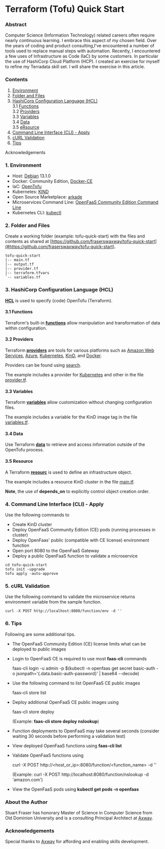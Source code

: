 # Terraform (Tofu) Quick Start

### Abstract

Computer Science (Information Technology) related 
careers often require nearly continuous learning. I embrace this 
aspect of my chosen field. Over the years of coding and
product consulting,I've encountered a number 
of tools used to replace manual steps with automation.
Recently, I encountered a few uses of Infrastructure as Code (IaC)
by some customers. In particular the use
of HashiCorp Cloud Platform (HCP). I created an exercise
for myself to refine my Terradata skill set. I will share 
the exercise in this article.


### Contents
1. [Environment](#environment)
2. [Folder and Files](#folder)
3. [HashiCorp Configuration Language (HCL)](#hcl)<br>
3.1 [Functions](#functions)<br>
3.2 [Providers](#providers)<br>
3.3 [Variables](#variables)<br>
3.4 [Data](#data)<br>
3.5 [eRsource](#resource)<br>
4. [Command Line Interface (CLI) - Apply](#apply)
5. [cURL Validation](#curl)
6. [Tips](#tips)

Acknowledgements


### 1. Environment <a id="environment"/>

* Host: [Debian](https://www.debian.org/distrib/) 13.1.0
* Docker: Community Edition, [Docker-CE](https://docs.docker.com/engine/install/)
* IaC: [OpenTofu](#https://opentofu.org/docs/intro/install/)
* Kubernetes: [KIND](https://kubernetes.io/docs/tasks/tools/)
* Open Source Marketplace: [arkade](https://docs.openfaas.com/cli/install/)
* Microservices Command Line: [OpenFaaS Community Edition Command Line](https://docs.openfaas.com/cli/install/)
* Kubernetes CLI: [kubectl](https://kubernetes.io/docs/tasks/tools/)

### 2. Folder and Files<a id="folder"/>

Create a working folder (example: tofu-quick-start) with the files
and contents as shared at 
[https://github.com/fraserswaxway/tofu-quick-start](#https://github.com/fraserswaxway/tofu-quick-start).

```
tofu-quick-start
|-- main.tf
|-- output.tf
|-- provider.tf
|-- terraform.tfvars
`-- variables.tf
```

### 3. HashiCorp Configuration Language (HCL) <a id="hcl"/>

**[HCL](https://developer.hashicorp.com/terraform/language/syntax/configuration)** is used to specify (code) OpenTofu (Terraform).

#### 3.1 Functions <a id="functions"/>

Terraform's built-in **[functions](https://opentofu.org/docs/language/functions/)** allow manipulation 
and transformation of data within configuration.

#### 3.2 Providers <a id="providers"/>

Terraform **[providers](https://opentofu.org/docs/language/providers/)**
are tools for various platforms such as [Amazon Web Services](https://aws.amazon.com/what-is-aws/), 
[Azure](https://azure.microsoft.com/en-us/resources/cloud-computing-dictionary/what-is-azure), 
[Kubernetes](https://kubernetes.io/docs/concepts/overview/), 
[KinD](https://kind.sigs.k8s.io/), 
and [Docker](https://docs.docker.com/get-started/docker-overview/).

Providers can be found using [search](https://search.opentofu.org/).

The example includes a provider for [Kubernetes](https://kubernetes.io/docs/concepts/overview/) and other in the file 
[provider.tf](https://github.com/fraserswaxway/tofu-quick-start/blob/main/provider.tf).


#### 3.3 Variables <a id="variables"/>

Terraform **[variables](https://opentofu.org/docs/language/values/variables/)** allow customization without changing
configuration files. 

The example includes a variable for the KinD image tag in the file
[variables.tf](https://github.com/fraserswaxway/tofu-quick-start/blob/main/variables.tf).


#### 3.4 Data <a id="data"/>

Use Terraform **[data](https://opentofu.org/docs/language/data-sources/)** to retrieve and access 
information outside of the OpenTofu process.

#### 3.5 Resource <a id="resource"/>

A Terraform **[resourc](https://opentofu.org/docs/language/resources/)** is used 
to define an infrastructure object.

The example includes a resource KinD cluster in the file
[main.tf](https://github.com/fraserswaxway/tofu-quick-start/blob/main/main.tf).

**Note**, the use of **depends_on** to explicitly control object creation order.


### 4. Command Line Interface (CLI) - Apply<a id="apply"/>

Use the following commands to 
- Create KinD cluster
- Deploy OpenFaaS Community Edition (CE) pods (running processes in cluster)
- Deploy OpenFaas' public (compatible with CE license) environment function  
- Open port 8080 to the OpenFaaS Gateway
- Deploy a public OpenFaaS function to validate a microservice
```
cd tofu-quick-start
tofu init -upgrade
tofu apply -auto-approve
```

### 5. cURL Validation<a id="curl"/>

Use the following command to validate the microservice returns environment variable from the sample function. 

```
curl -X POST http://localhost:8080/function/env -d ''
```

### 6. Tips<a id="tips"/>

Following are some additional tips.

- The OpenFaaS Community Edition (CE) license limits what can be deployed to public images
- Login to OpenFaaS CE is required to use most **faas-cli** commands

 
  faas-cli login -u admin -p $(kubectl -n openfaas get secret basic-auth -o jsonpath='{.data.basic-auth-password}' \| base64 --decode)

- Use the following command to list OpenFaaS CE public images



  faas-cli store list
- Deploy additional OpenFaaS CE public images using


  faas-cli store deploy <function> 


  (Example: **faas-cli store deploy nslookup**)
- Function deployments to OpenFaaS may take several seconds (consider waiting 30 seconds before performing a validation test)
- View deployed OpenFaaS functions using **faas-cli list**
- Validate OpenFaaS functions using


  curl -X POST http://<host_or_ip>:8080/function/<function_name> -d '<data>' 


  (Example: curl -X POST http://localhost:8080/function/nslookup -d 'amazon.com')
- View the OpenFaaS pods using **kubectl get pods -n openfaas**

### About the Author

Stuart Fraser has honorary Master of Science in Computer Science from Old Dominion University and is a 
consulting Principal Architect at [Axway](https://axway.com/).  

### Acknowledgements

Special thanks to [Axway](https://axway.com/) for affording and enabling skills development.

